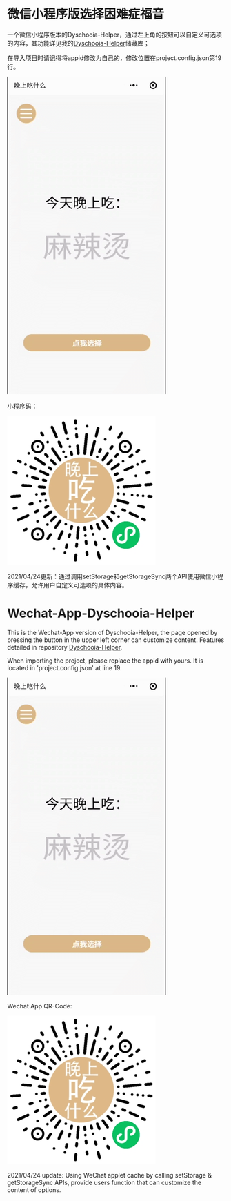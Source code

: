# 微信小程序版选择困难症福音

一个微信小程序版本的Dyschooia-Helper，通过左上角的按钮可以自定义可选项的内容，其功能详见我的[Dyschooia-Helper](https://github.com/DesWudio/Dyschooia-Helper)储藏库；

在导入项目时请记得将appid修改为自己的，修改位置在project.config.json第19行。

![preview](https://raw.githubusercontent.com/DesWudio/Wechat-App-Dyschooia-Helper/main/pages/img/img.gif)

小程序码：

![晚上吃什么Dyschooiahelper](https://github.com/DesWudio/Wechat-App-Dyschooia-Helper/blob/main/pages/img/%E6%99%9A%E4%B8%8A%E5%90%83%E4%BB%80%E4%B9%88Dyschooiahelper.jpg)

2021/04/24更新：通过调用setStorage和getStorageSync两个API使用微信小程序缓存，允许用户自定义可选项的具体内容。

# Wechat-App-Dyschooia-Helper

This is the Wechat-App version of Dyschooia-Helper, the page opened by pressing the button in the upper left corner can customize content. Features detailed in repository [Dyschooia-Helper](https://github.com/DesWudio/Dyschooia-Helper).

When importing the project, please replace the appid with yours. It is located in 'project.config.json' at line 19.

![preview](https://raw.githubusercontent.com/DesWudio/Wechat-App-Dyschooia-Helper/main/pages/img/img.gif)

Wechat App QR-Code:

![晚上吃什么Dyschooiahelper](https://github.com/DesWudio/Wechat-App-Dyschooia-Helper/blob/main/pages/img/%E6%99%9A%E4%B8%8A%E5%90%83%E4%BB%80%E4%B9%88Dyschooiahelper.jpg)

2021/04/24 update: Using WeChat applet cache by calling setStorage & getStorageSync APIs, provide users function that can customize the content of options.
